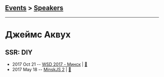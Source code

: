 ## [Events](../README.md) > [Speakers](../speakers.md)
---

# Джеймс Аквух

## SSR: DIY
- 2017 Oct 21 -- [WSD 2017 - Минск](https://www.youtube.com/watch?v=O_IEzdYi634)  | [:notebook:](https://wsd.events/2017/10/21/pres/ssr-diy.pdf)  
- 2017 May 18 -- [MinskJS 2](https://www.youtube.com/watch?v=H4GTPbf0D40)  | [:notebook:](https://github.com/jakwuh/ssr-demo/tree/master/slides)  
